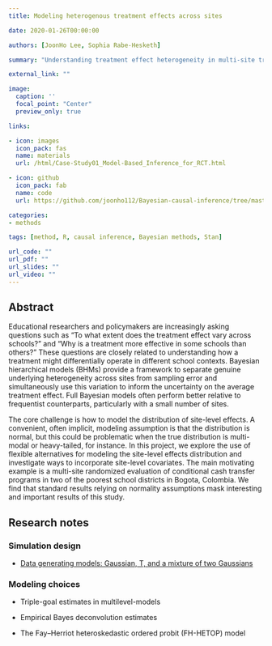 ```yaml
---
title: Modeling heterogenous treatment effects across sites

date: 2020-01-26T00:00:00

authors: [JoonHo Lee, Sophia Rabe-Hesketh]

summary: "Understanding treatment effect heterogeneity in multi-site trials: A full Bayesian approach"

external_link: ""

image:
  caption: ''
  focal_point: "Center"
  preview_only: true

links:

- icon: images
  icon_pack: fas
  name: materials
  url: /html/Case-Study01_Model-Based_Inference_for_RCT.html

- icon: github
  icon_pack: fab
  name: code
  url: https://github.com/joonho112/Bayesian-causal-inference/tree/master

categories:
- methods

tags: [method, R, causal inference, Bayesian methods, Stan]

url_code: ""
url_pdf: ""
url_slides: ""
url_video: ""
---
```


## Abstract 

Educational researchers and policymakers are increasingly asking questions such as “To what extent does the treatment effect vary across schools?” and “Why is a treatment more effective in some schools than others?” These questions are closely related to understanding how a treatment might differentially operate in different school contexts. Bayesian hierarchical models (BHMs) provide a framework to separate genuine underlying heterogeneity across sites from sampling error and simultaneously use this variation to inform the uncertainty on the average treatment effect. Full Bayesian models often perform better relative to frequentist counterparts, particularly with a small number of sites.

The core challenge is how to model the distribution of site-level effects. A convenient, often implicit, modeling assumption is that the distribution is normal, but this could be problematic when the true distribution is multi-modal or heavy-tailed, for instance. In this project, we explore the use of flexible alternatives for modeling the site-level effects distribution and investigate ways to incorporate site-level covariates. The main motivating example is a multi-site randomized evaluation of conditional cash transfer programs in two of the poorest school districts in Bogota, Colombia. We find that standard results relying on normality assumptions mask interesting and important results of this study.



## Research notes

### Simulation design

- [Data generating models: Gaussian, T, and a mixture of two Gaussians](/html/Simulation-data-generation.html)


### Modeling choices

- Triple-goal estimates in multilevel-models

- Empirical Bayes deconvolution estimates 

- The Fay–Herriot heteroskedastic ordered probit (FH-HETOP) model





